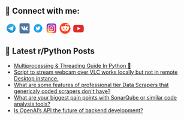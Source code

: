 ## 🔎 Connect with me:
[<img src="https://github.com/bullbesh/bullbesh/blob/main/images/Telegram.png" width="32" height="32" />](https://t.me/bullbesh)
[<img src="https://github.com/bullbesh/bullbesh/blob/main/images/VK.png" width="32" height="32" />](https://vk.com/bullbesh)
[<img src="https://github.com/bullbesh/bullbesh/blob/main/images/Twitter.png" width="32" height="32" />](https://twitter.com/bullbesh1)
[<img src="https://github.com/bullbesh/bullbesh/blob/main/images/Instagram.png" width="32" height="32" />](https://www.instagram.com/bullbesh)
[<img src="https://github.com/bullbesh/bullbesh/blob/main/images/Reddit.png" width="32" height="32" />](https://www.reddit.com/user/bullbesh)
[<img src="https://github.com/bullbesh/bullbesh/blob/main/images/YouTube.png" width="32" height="32" />](https://www.youtube.com/channel/UCtfjRs6uzgq5mfm8S06WTcg)

## 📕 Latest r/Python Posts
<!-- BLOG-POST-LIST:START -->
- [Multiprocessing &amp; Threading Guide In Python 🚀](https://www.reddit.com/r/Python/comments/1jov7lm/multiprocessing_threading_guide_in_python/)
- [Script to stream webcam over VLC works locally but not in remote Desktop instance.](https://www.reddit.com/r/Python/comments/1joutqc/script_to_stream_webcam_over_vlc_works_locally/)
- [What are some features of professional tier Data Scrapers that genericaly coded scrapers don&#39;t have?](https://www.reddit.com/r/Python/comments/1jou1ab/what_are_some_features_of_professional_tier_data/)
- [What are your biggest pain points with SonarQube or similar code analysis tools?](https://www.reddit.com/r/Python/comments/1joszcx/what_are_your_biggest_pain_points_with_sonarqube/)
- [Is OpenAI’s API the future of backend development?](https://www.reddit.com/r/Python/comments/1joqx39/is_openais_api_the_future_of_backend_development/)
<!-- BLOG-POST-LIST:END -->

